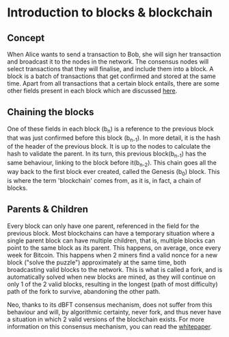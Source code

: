 # Introduction to blocks & blockchain

## Concept
When Alice wants to send a transaction to Bob, she will sign her transaction and broadcast it to the nodes in the network. The consensus nodes will select transactions that they will finalise, and include them into a block. A block is a batch of transactions that get confirmed and stored at the same time. Apart from all transactions that a certain block entails, there are some other fields present in each block which are discussed [here](2-Structure_of_a_block.md).

## Chaining the blocks
One of these fields in each block (b<sub>n</sub>) is a reference to the previous block that was just confirmed before this block (b<sub>n-1</sub>). In more detail, it is the hash of the header of the previous block. It is up to the nodes to calculate the hash to validate the parent. In its turn, this previous block(b<sub>n-1</sub>) has the same behaviour, linking to the block before it(b<sub>n-2</sub>). This chain goes all the way back to the first block ever created, called the Genesis (b<sub>0</sub>) block. This is where the term 'blockchain' comes from, as it is, in fact, a chain of blocks.

## Parents & Children
Every block can only have one parent, referenced in the field for the previous block. Most blockchains can have a temporary situation where a single parent block can have multiple children, that is, multiple blocks can point to the same block as its parent. This happens, on average, once every week for Bitcoin. This happens when 2 miners find a valid nonce for a new block ("solve the puzzle") approximately at the same time, both broadcasting valid blocks to the network. This is what is called a fork, and is automatically solved when new blocks are mined, as they will continue on only 1 of the 2 valid blocks, resulting in the longest (path of most difficulty) path of the fork to survive, abandoning the other path.

Neo, thanks to its dBFT consensus mechanism, does not suffer from this behaviour and will, by algorithmic certainty, never fork, and thus never have a situation in which 2 valid versions of the blockchain exists. For more information on this consensus mechanism, you can read the [whitepaper](https://docs.neo.org/en-us/basic/consensus/whitepaper.html).
